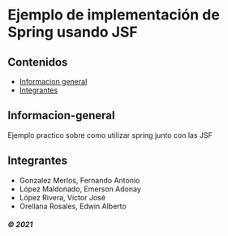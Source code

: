 # Ejemplo de implementación de Spring usando JSF


## Contenidos

* [Informacion general](#Informacion-general)
* [Integrantes](#Integrantes)


## Informacion-general
Ejemplo practico sobre como utilizar spring junto con las JSF




## Integrantes 

- Gonzalez Merlos, Fernando Antonio 
- López Maldonado, Emerson Adonay 
- López Rivera, Victor José 
- Orellana Rosales, Edwin Alberto

##### © 2021
